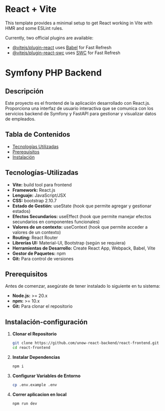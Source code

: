 # React + Vite

This template provides a minimal setup to get React working in Vite with HMR and some ESLint rules.

Currently, two official plugins are available:

- [@vitejs/plugin-react](https://github.com/vitejs/vite-plugin-react/blob/main/packages/plugin-react/README.md) uses [Babel](https://babeljs.io/) for Fast Refresh
- [@vitejs/plugin-react-swc](https://github.com/vitejs/vite-plugin-react-swc) uses [SWC](https://swc.rs/) for Fast Refresh




# Symfony PHP Backend

## Descripción

Este proyecto es el frontend de la aplicación desarrollado con React.js. Proporciona una interfaz de usuario interactiva que se comunica con los servicios backend de Symfony y FastAPI para gestionar y visualizar datos de empleados.

## Tabla de Contenidos

- [Tecnologías Utilizadas](#tecnologías-utilizadas)
- [Prerequisitos](#prerequisitos)
- [Instalación](#instalación-configuración)


## Tecnologías-Utilizadas
- **Vite:** build tool para frontend
- **Framework:** React.js
- **Lenguaje:** JavaScript/JSX
- **CSS:** bootstrap 2.10.7
- **Estado de Gestión:** useState (hook que permite agregar y gestionar estados)
- **Efectos Secundarios:** useEffect (hook que permite manejar efectos secundarios en componentes funcionales)
- **Valores de un contexto:** useContext (hook que permite acceder a valores de un contexto)
- **Routing:** React Router
- **Librerías UI:** Material-UI, Bootstrap (según se requiera)
- **Herramientas de Desarrollo:** Create React App, Webpack, Babel, Vite
- **Gestor de Paquetes:** npm
- **Git:** Para control de versiones

## Prerequisitos

Antes de comenzar, asegúrate de tener instalado lo siguiente en tu sistema:

- **Node.js:** >= 20.x
- **npm:** >= 10.x
- **Git:** Para clonar el repositorio

## Instalación-configuración

1. **Clonar el Repositorio**

   ```bash
   git clone https://github.com/unow-react-backend/react-frontend.git
   cd react-frontend

2. **Instalar Dependencias**

   ```bash
   npm i

3. **Configurar Variables de Entorno**
   ```bash
   cp .env.example .env

4. **Correr aplicacion en local**
   ```bash
   npm run dev

